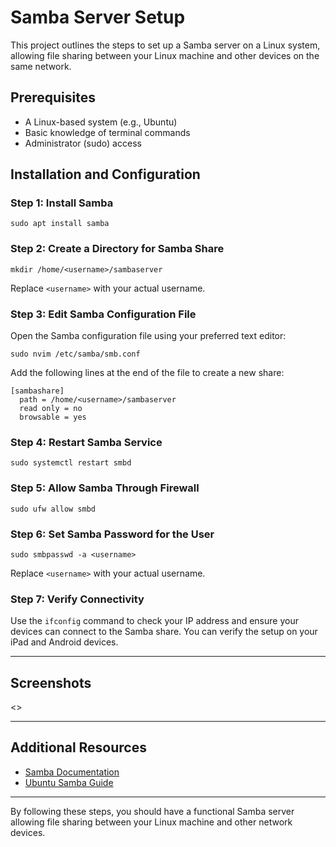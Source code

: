 # Samba Server Setup

This project outlines the steps to set up a Samba server on a Linux system, allowing file sharing between your Linux machine and other devices on the same network.

## Prerequisites

- A Linux-based system (e.g., Ubuntu)
- Basic knowledge of terminal commands
- Administrator (sudo) access

## Installation and Configuration

### Step 1: Install Samba

`sudo apt install samba`

### Step 2: Create a Directory for Samba Share
 
`mkdir /home/<username>/sambaserver`

Replace `<username>` with your actual username.

### Step 3: Edit Samba Configuration File

Open the Samba configuration file using your preferred text editor:
 
`sudo nvim /etc/samba/smb.conf`

Add the following lines at the end of the file to create a new share:
 
```
[sambashare]
  path = /home/<username>/sambaserver
  read only = no
  browsable = yes
```

### Step 4: Restart Samba Service

`sudo systemctl restart smbd`

### Step 5: Allow Samba Through Firewall

 
`sudo ufw allow smbd`

### Step 6: Set Samba Password for the User

`sudo smbpasswd -a <username>`

Replace `<username>` with your actual username.

### Step 7: Verify Connectivity

Use the `ifconfig` command to check your IP address and ensure your devices can connect to the Samba share. You can verify the setup on your iPad and Android devices.

* * *

Screenshots
-----------

<>

* * *

Additional Resources
--------------------

*   [Samba Documentation](https://www.samba.org/samba/docs)
*   [Ubuntu Samba Guide](https://help.ubuntu.com/community/Samba)

* * *


By following these steps, you should have a functional Samba server allowing file sharing between your Linux machine and other network devices.

